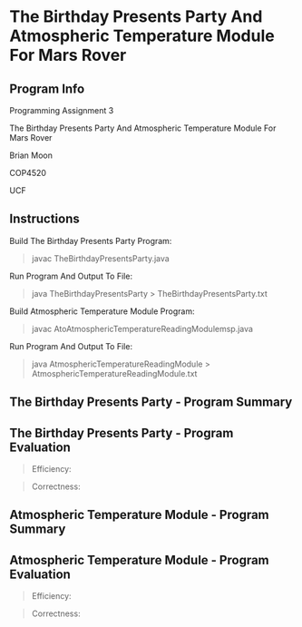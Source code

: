 # The Birthday Presents Party And Atmospheric Temperature Module For Mars Rover

## Program Info

Programming Assignment 3

The Birthday Presents Party And Atmospheric Temperature Module For Mars Rover

Brian Moon

COP4520

UCF

## Instructions

Build The Birthday Presents Party Program:

> javac TheBirthdayPresentsParty.java

Run Program And Output To File:

> java TheBirthdayPresentsParty > TheBirthdayPresentsParty.txt

Build Atmospheric Temperature Module Program:

> javac AtoAtmosphericTemperatureReadingModulemsp.java

Run Program And Output To File:

> java AtmosphericTemperatureReadingModule > AtmosphericTemperatureReadingModule.txt

## The Birthday Presents Party - Program Summary

## The Birthday Presents Party - Program Evaluation

> Efficiency:

> Correctness:

## Atmospheric Temperature Module - Program Summary

## Atmospheric Temperature Module - Program Evaluation

> Efficiency:

> Correctness:
